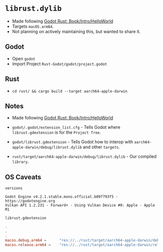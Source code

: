 # `librust.dylib`

* Made following [Godot Rust: Book/Intro/HelloWorld](https://godot-rust.github.io/book/intro/hello-world.html)
* Targets `macOS.arm64`.
* Not planning on actively maintaining this, but wanted to share it.

## Godot

* Open `godot`
* Import Project `Rust-Godot/godot/project.godot`

## Rust

* `cd rust/ && cargo build --target aarch64-apple-darwin`

## Notes

* Made following [Godot Rust: Book/Intro/HelloWorld](https://godot-rust.github.io/book/intro/hello-world.html)
* `godot/.godot/extension_list.cfg` - Tells Godot where `librust.gdextension` is for the `Project Tree`.
* `godot/librust.gdextension` - Tells Godot how to interop with `aarch64-apple-darwin/debug/librust.dylib` and other `targets`.

* `rust/target/aarch64-apple-darwin/debug/librust.dylib` - Our compiled `library`.

## OS Caveats
`versions`
```shell
Godot Engine v4.2.1.stable.mono.official.b09f793f5 - https://godotengine.org
Vulkan API 1.2.231 - Forward+ - Using Vulkan Device #0: Apple - Apple M1
```

`librust.gdextension`
```TOML
.
.
.
macos.debug.arm64 =      "res://../rust/target/aarch64-apple-darwin/debug/librust.dylib" # Specific to me.
macos.release.arm64 =    "res://../rust/target/aarch64-apple-darwin/release/librust.dylib" # Specific to me.

```